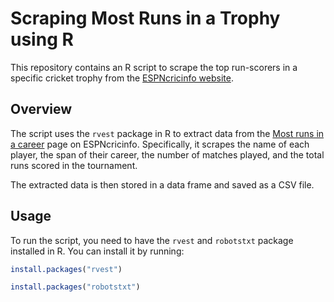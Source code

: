 # Scraping Most Runs in a Trophy using R

This repository contains an R script to scrape the top run-scorers in a specific cricket trophy from the [ESPNcricinfo website](https://www.espncricinfo.com/).

## Overview

The script uses the `rvest` package in R to extract data from the [Most runs in a career](https://stats.espncricinfo.com/ci/engine/records/batting/most_runs_career.html?id=117;type=trophy) page on ESPNcricinfo. Specifically, it scrapes the name of each player, the span of their career, the number of matches played, and the total runs scored in the tournament.

The extracted data is then stored in a data frame and saved as a CSV file.

## Usage

To run the script, you need to have the `rvest` and `robotstxt` package installed in R. You can install it by running:

```r
install.packages("rvest")
```

```r
install.packages("robotstxt")
```
